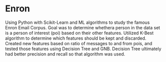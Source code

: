 # Enron
Using Python with Scikit-Learn and ML algorithms to study the famous Enron Email Corpus. 
Goal was to determine whethera person in the data set is a person of interest (poi) based on their other features.
Utilized K-Best algorithm to determine which features should be kept and discarded. 
Created new features based on ratio of messages to and from pois, and tested those features using Decision Tree and GNB. 
Decision Tree ultimately had better precision and recall so that algorithm was used. 
